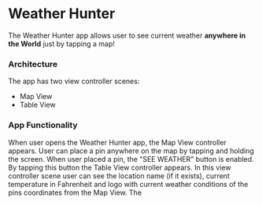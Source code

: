 # Weather Hunter
The Weather Hunter app allows user to see current weather **anywhere in the World** just by tapping a map!

### Architecture
The app has two view controller scenes:
- Map View
- Table View

### App Functionality 
When user opens the Weather Hunter app, the Map View controller appears. User can place a pin anywhere on the map by tapping and holding the screen. When user placed a pin, the "SEE WEATHER" button is enabled. By tapping this button the Table View controller appears. In this view controller scene user can see the location name (if it exists), current temperature in Fahrenheit and logo with current weather conditions of the pins coordinates from the Map View. The 
